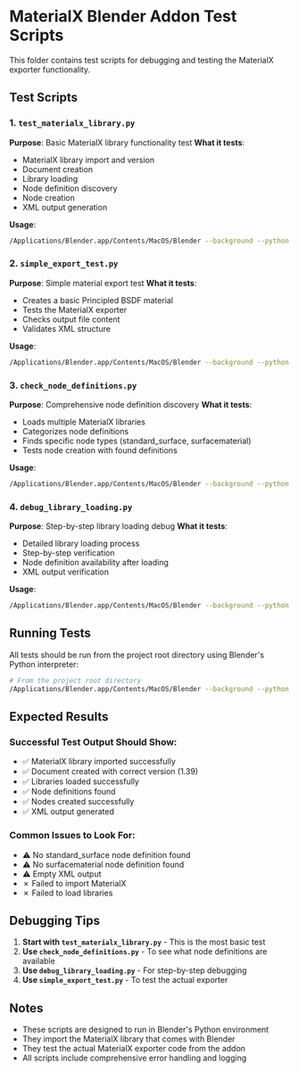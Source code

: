 # MaterialX Blender Addon Test Scripts

This folder contains test scripts for debugging and testing the MaterialX exporter functionality.

## Test Scripts

### 1. `test_materialx_library.py`
**Purpose**: Basic MaterialX library functionality test
**What it tests**:
- MaterialX library import and version
- Document creation
- Library loading
- Node definition discovery
- Node creation
- XML output generation

**Usage**:
```bash
/Applications/Blender.app/Contents/MacOS/Blender --background --python test/test_materialx_library.py
```

### 2. `simple_export_test.py`
**Purpose**: Simple material export test
**What it tests**:
- Creates a basic Principled BSDF material
- Tests the MaterialX exporter
- Checks output file content
- Validates XML structure

**Usage**:
```bash
/Applications/Blender.app/Contents/MacOS/Blender --background --python test/simple_export_test.py
```

### 3. `check_node_definitions.py`
**Purpose**: Comprehensive node definition discovery
**What it tests**:
- Loads multiple MaterialX libraries
- Categorizes node definitions
- Finds specific node types (standard_surface, surfacematerial)
- Tests node creation with found definitions

**Usage**:
```bash
/Applications/Blender.app/Contents/MacOS/Blender --background --python test/check_node_definitions.py
```

### 4. `debug_library_loading.py`
**Purpose**: Step-by-step library loading debug
**What it tests**:
- Detailed library loading process
- Step-by-step verification
- Node definition availability after loading
- XML output verification

**Usage**:
```bash
/Applications/Blender.app/Contents/MacOS/Blender --background --python test/debug_library_loading.py
```

## Running Tests

All tests should be run from the project root directory using Blender's Python interpreter:

```bash
# From the project root directory
/Applications/Blender.app/Contents/MacOS/Blender --background --python test/[script_name].py
```

## Expected Results

### Successful Test Output Should Show:
- ✅ MaterialX library imported successfully
- ✅ Document created with correct version (1.39)
- ✅ Libraries loaded successfully
- ✅ Node definitions found
- ✅ Nodes created successfully
- ✅ XML output generated

### Common Issues to Look For:
- ⚠ No standard_surface node definition found
- ⚠ No surfacematerial node definition found
- ⚠ Empty XML output
- ✗ Failed to import MaterialX
- ✗ Failed to load libraries

## Debugging Tips

1. **Start with `test_materialx_library.py`** - This is the most basic test
2. **Use `check_node_definitions.py`** - To see what node definitions are available
3. **Use `debug_library_loading.py`** - For step-by-step debugging
4. **Use `simple_export_test.py`** - To test the actual exporter

## Notes

- These scripts are designed to run in Blender's Python environment
- They import the MaterialX library that comes with Blender
- They test the actual MaterialX exporter code from the addon
- All scripts include comprehensive error handling and logging 